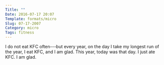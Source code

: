 ```yaml
---
Title: ""
Date: 2016-07-17 20:07
Template: formats/micro
Slug: 07-17-2007
Category: micro
Tags: fitness
---
```


I do not eat KFC often---but every year, on the day I take my longest run of the year, I eat KFC, and I am glad. This year, today was that day. I just ate KFC. I am glad.